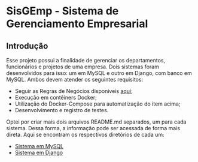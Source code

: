 # SisGEmp - Sistema de Gerenciamento Empresarial

## Introdução

Esse projeto possui a finalidade de gerenciar os departamentos, funcionários e projetos de uma empresa. Dois sistemas foram desenvolvidos para isso: um em MySQL e outro em Django, com banco em MySQL. Ambos devem atender os seguintes requisitos:

- Seguir as Regras de Negócios disponiveis [aqui](https://github.com/ilanaraujo/sisgemp/tree/main/Regras);
- Execução em contêiners Docker;
- Utilização do Docker-Compose para automatização do item acima;
- Desenvolvimento e registro de testes.

Optei por criar mais dois arquivos README.md separados, um para cada sistema. Dessa forma, a informação pode ser acessada de forma mais direta. Aqui se encontram os respectivos diretórios de cada um:
  - [Sistema em MySQL](https://github.com/ilanaraujo/sisgemp/tree/main/MySQL)
  - [Sistema em Django](https://github.com/ilanaraujo/sisgemp/tree/main/Django)
